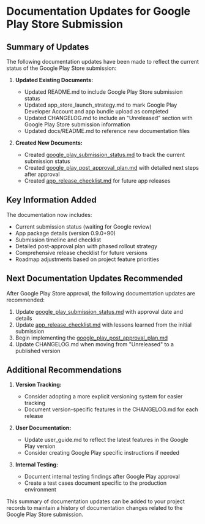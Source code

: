 # Documentation Updates for Google Play Store Submission

## Summary of Updates

The following documentation updates have been made to reflect the current status of the Google Play Store submission:

1. **Updated Existing Documents:**
   - Updated README.md to include Google Play Store submission status
   - Updated app_store_launch_strategy.md to mark Google Play Developer Account and app bundle upload as completed
   - Updated CHANGELOG.md to include an "Unreleased" section with Google Play Store submission information
   - Updated docs/README.md to reference new documentation files

2. **Created New Documents:**
   - Created [google_play_submission_status.md](/docs/business/marketing/google_play_submission_status.md) to track the current submission status
   - Created [google_play_post_approval_plan.md](/docs/business/marketing/google_play_post_approval_plan.md) with detailed next steps after approval
   - Created [app_release_checklist.md](/docs/business/marketing/app_release_checklist.md) for future app releases

## Key Information Added

The documentation now includes:

- Current submission status (waiting for Google review)
- App package details (version 0.9.0+90)
- Submission timeline and checklist
- Detailed post-approval plan with phased rollout strategy
- Comprehensive release checklist for future versions
- Roadmap adjustments based on project feature priorities

## Next Documentation Updates Recommended

After Google Play Store approval, the following documentation updates are recommended:

1. Update [google_play_submission_status.md](/docs/business/marketing/google_play_submission_status.md) with approval date and details
2. Update [app_release_checklist.md](/docs/business/marketing/app_release_checklist.md) with lessons learned from the initial submission
3. Begin implementing the [google_play_post_approval_plan.md](/docs/business/marketing/google_play_post_approval_plan.md)
4. Update CHANGELOG.md when moving from "Unreleased" to a published version

## Additional Recommendations

1. **Version Tracking:**
   - Consider adopting a more explicit versioning system for easier tracking
   - Document version-specific features in the CHANGELOG.md for each release

2. **User Documentation:**
   - Update user_guide.md to reflect the latest features in the Google Play version
   - Consider creating Google Play specific instructions if needed

3. **Internal Testing:**
   - Document internal testing findings after Google Play approval
   - Create a test cases document specific to the production environment

This summary of documentation updates can be added to your project records to maintain a history of documentation changes related to the Google Play Store submission.
